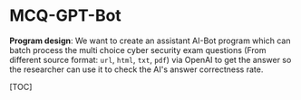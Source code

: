 # MCQ-GPT-Bot

**Program design**:  We want to create an assistant AI-Bot program which can batch process the multi choice cyber security exam questions (From different source format: `url`, `html`, `txt`, `pdf`) via OpenAI to get the answer so the researcher can use it to check the AI's answer correctness rate.

[TOC]

